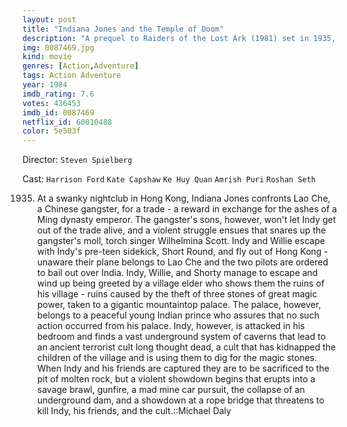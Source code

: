 ```yaml
---
layout: post
title: "Indiana Jones and the Temple of Doom"
description: "A prequel to Raiders of the Lost Ark (1981) set in 1935, the year before, the professor, archaeologist and adventurer by the name of Indiana Jones is back in action in his latest adventure. This time he teams up with a nightclub singer named Wilhelmina Willie Scott and a twelve-year-old Chinese boy named Short Round. They end up in a small distressed village in India, where the people believe that evil spirits have taken all their children away after a sacred precious stone was stolen. They also discover the great mysterious terror surrou.."
img: 0087469.jpg
kind: movie
genres: [Action,Adventure]
tags: Action Adventure 
year: 1984
imdb_rating: 7.6
votes: 436453
imdb_id: 0087469
netflix_id: 60010488
color: 5e503f
---
```

Director: `Steven Spielberg`  

Cast: `Harrison Ford` `Kate Capshaw` `Ke Huy Quan` `Amrish Puri` `Roshan Seth` 

1935. At a swanky nightclub in Hong Kong, Indiana Jones confronts Lao Che, a Chinese gangster, for a trade - a reward in exchange for the ashes of a Ming dynasty emperor. The gangster's sons, however, won't let Indy get out of the trade alive, and a violent struggle ensues that snares up the gangster's moll, torch singer Wilhelmina Scott. Indy and Willie escape with Indy's pre-teen sidekick, Short Round, and fly out of Hong Kong - unaware their plane belongs to Lao Che and the two pilots are ordered to bail out over India. Indy, Willie, and Shorty manage to escape and wind up being greeted by a village elder who shows them the ruins of his village - ruins caused by the theft of three stones of great magic power, taken to a gigantic mountaintop palace. The palace, however, belongs to a peaceful young Indian prince who assures that no such action occurred from his palace. Indy, however, is attacked in his bedroom and finds a vast underground system of caverns that lead to an ancient terrorist cult long thought dead, a cult that has kidnapped the children of the village and is using them to dig for the magic stones. When Indy and his friends are captured they are to be sacrificed to the pit of molten rock, but a violent showdown begins that erupts into a savage brawl, gunfire, a mad mine car pursuit, the collapse of an underground dam, and a showdown at a rope bridge that threatens to kill Indy, his friends, and the cult.::Michael Daly